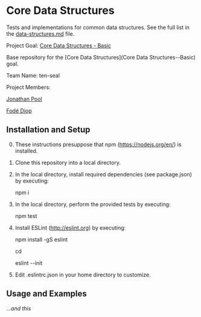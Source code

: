 # Core Data Structures

Tests and implementations for common data structures. See the full list in the [data-structures.md](data-structures.md) file.

Project Goal: [Core Data Structures - Basic](http://jsdev.learnersguild.org/goals/156-Core_Data_Structures-Basic.html)

Base repository for the [Core Data Structures](Core Data Structures--Basic) goal.

Team Name: ten-seal

Project Members:

[Jonathan Pool](https://github.com/jrpool)

[Fodé Diop](https://github.com/diop)

## Installation and Setup

0. These instructions presuppose that npm (https://nodejs.org/en/) is installed.

1. Clone this repository into a local directory.

2. In the local directory, install required dependencies (see package.json) by executing:

    npm i

3. In the local directory, perform the provided tests by executing:

    npm test

4. Install ESLint (http://eslint.org) by executing:

    npm install -gS eslint

    cd

    eslint --init

5. Edit .eslintrc.json in your home directory to customize.

## Usage and Examples

_...and this_
